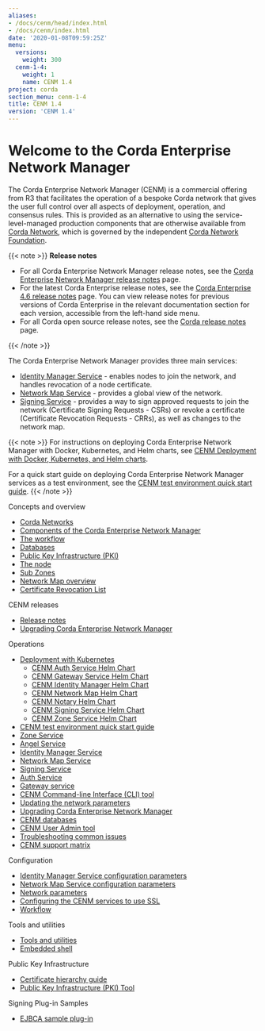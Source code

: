 ```yaml
---
aliases:
- /docs/cenm/head/index.html
- /docs/cenm/index.html
date: '2020-01-08T09:59:25Z'
menu:
  versions:
    weight: 300
  cenm-1-4:
    weight: 1
    name: CENM 1.4
project: corda
section_menu: cenm-1-4
title: CENM 1.4
version: 'CENM 1.4'
---
```



# Welcome to the Corda Enterprise Network Manager

The Corda Enterprise Network Manager (CENM) is a commercial offering from R3 that facilitates the operation of a bespoke
Corda network that gives the user full control over all aspects of deployment, operation, and consensus rules.
This is provided as an alternative to using the service-level-managed production components
that are otherwise available from [Corda Network](https://corda.network), which is governed by the independent
[Corda Network Foundation](https://corda.network/).

{{< note >}}
**Release notes**

* For all Corda Enterprise Network Manager release notes, see the [Corda Enterprise Network Manager release notes](../../../../../en/platform/corda/1.4/cenm/release-notes.md) page.
* For the latest Corda Enterprise release notes, see the [Corda Enterprise 4.6 release notes](../../../../../en/platform/corda/4.6/enterprise/release-notes-enterprise.md) page. You can view release notes for previous versions of Corda Enterprise in the relevant documentation section for each version, accessible from the left-hand side menu.
* For all Corda open source release notes, see the [Corda release notes](../../../../../en/platform/corda/4.6/open-source/release-notes.md) page.

{{< /note >}}

The Corda Enterprise Network Manager provides three main services:

* [Identity Manager Service](../../../../../en/platform/corda/1.4/cenm/identity-manager.md) - enables nodes to join the network, and handles revocation of a node certificate.
* [Network Map Service](../../../../../en/platform/corda/1.4/cenm/network-map.md) - provides a global view of the network.
* [Signing Service](../../../../../en/platform/corda/1.4/cenm/signing-service.md) - provides a way to sign approved requests to join the network (Certificate Signing Requests - CSRs) or revoke a certificate (Certificate Revocation Requests - CRRs), as well as changes to the network map.

{{< note >}}
For instructions on deploying Corda Enterprise Network Manager with Docker, Kubernetes, and Helm charts, see [CENM Deployment with Docker, Kubernetes, and Helm charts](../../../../../en/platform/corda/1.4/cenm/deployment-kubernetes.md).

For a quick start guide on deploying Corda Enterprise Network Manager services as a test environment, see the [CENM test environment quick start guide](../../../../../en/platform/corda/1.4/cenm/quick-start.md).
{{< /note >}}

Concepts and overview

* [Corda Networks](../../../../../en/platform/corda/1.4/cenm/corda-networks.md)
* [Components of the Corda Enterprise Network Manager](../../../../../en/platform/corda/1.4/cenm/enm-components.md)
* [The workflow](../../../../../en/platform/corda/1.4/cenm/workflow.md)
* [Databases](../../../../../en/platform/corda/1.4/cenm/database-set-up.md)
* [Public Key Infrastructure (PKI)](../../../../../en/platform/corda/1.4/cenm/pki-tool.md)
* [The node](../../../../../en/platform/corda/1.4/cenm/network-map.html#node-certificate-revocation-checking)
* [Sub Zones](../../../../../en/platform/corda/1.4/cenm/sub-zones.md)
* [Network Map overview](../../../../../en/platform/corda/1.4/cenm/network-map-overview.md)
* [Certificate Revocation List](../../../../../en/platform/corda/1.4/cenm/certificate-revocation.md)

CENM releases

* [Release notes](../../../../../en/platform/corda/1.4/cenm/release-notes.md)
* [Upgrading Corda Enterprise Network Manager](../../../../../en/platform/corda/1.4/cenm/upgrade-notes.md)

Operations

* [Deployment with Kubernetes](../../../../../en/platform/corda/1.4/cenm/deployment-kubernetes.md)
  * [CENM Auth Service Helm Chart](../../../../../en/platform/corda/1.4/cenm/deployment-kubernetes-auth.md)
  * [CENM Gateway Service Helm Chart](../../../../../en/platform/corda/1.4/cenm/deployment-kubernetes-gateway.md)
  * [CENM Identity Manager Helm Chart](../../../../../en/platform/corda/1.4/cenm/deployment-kubernetes-idman.md)
  * [CENM Network Map Helm Chart](../../../../../en/platform/corda/1.4/cenm/deployment-kubernetes-nmap.md)
  * [CENM Notary Helm Chart](../../../../../en/platform/corda/1.4/cenm/deployment-kubernetes-notary.md)
  * [CENM Signing Service Helm Chart](../../../../../en/platform/corda/1.4/cenm/deployment-kubernetes-signer.md)
  * [CENM Zone Service Helm Chart](../../../../../en/platform/corda/1.4/cenm/deployment-kubernetes-zone.md)
* [CENM test environment quick start guide](../../../../../en/platform/corda/1.4/cenm/quick-start.md)
* [Zone Service](../../../../../en/platform/corda/1.4/cenm/zone-service.md)
* [Angel Service](../../../../../en/platform/corda/1.4/cenm/angel-service.md)
* [Identity Manager Service](../../../../../en/platform/corda/1.4/cenm/identity-manager.md)
* [Network Map Service](../../../../../en/platform/corda/1.4/cenm/network-map.md)
* [Signing Service](../../../../../en/platform/corda/1.4/cenm/signing-service.md)
* [Auth Service](../../../../../en/platform/corda/1.4/cenm/auth-service.md)
* [Gateway service](../../../../../en/platform/corda/1.4/cenm/gateway-service.md)
* [CENM Command-line Interface (CLI) tool](../../../../../en/platform/corda/1.4/cenm/cenm-cli-tool.md)
* [Updating the network parameters](../../../../../en/platform/corda/1.4/cenm/updating-network-parameters.md)
* [Upgrading Corda Enterprise Network Manager](../../../../../en/platform/corda/1.4/cenm/upgrade-notes.md)
* [CENM databases](../../../../../en/platform/corda/1.4/cenm/database-set-up.md)
* [CENM User Admin tool](../../../../../en/platform/corda/1.4/cenm/user-admin.md)
* [Troubleshooting common issues](../../../../../en/platform/corda/1.4/cenm/troubleshooting-common-issues.md)
* [CENM support matrix](../../../../../en/platform/corda/1.4/cenm/cenm-support-matrix.md)

Configuration

* [Identity Manager Service configuration parameters](../../../../../en/platform/corda/1.4/cenm/config-identity-manager-parameters.md)
* [Network Map Service configuration parameters](../../../../../en/platform/corda/1.4/cenm/config-network-map-parameters.md)
* [Network parameters](../../../../../en/platform/corda/1.4/cenm/config-network-parameters.md)
* [Configuring the CENM services to use SSL](../../../../../en/platform/corda/1.4/cenm/enm-with-ssl.md)
* [Workflow](../../../../../en/platform/corda/1.4/cenm/workflow.md)

Tools and utilities

* [Tools and utilities](../../../../../en/platform/corda/1.4/cenm/tools-index.md)
* [Embedded shell](../../../../../en/platform/corda/1.4/cenm/shell.md)

Public Key Infrastructure

* [Certificate hierarchy guide](../../../../../en/platform/corda/1.4/cenm/pki-guide.md)
* [Public Key Infrastructure (PKI) Tool](../../../../../en/platform/corda/1.4/cenm/pki-tool.md)

Signing Plug-in Samples

* [EJBCA sample plug-in](../../../../../en/platform/corda/1.4/cenm/ejbca-plugin.md)
